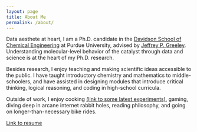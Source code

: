 ```yaml
---
layout: page
title: About Me
permalink: /about/
---
```


Data aesthete at heart, I am a Ph.D. candidate in the [Davidson School of Chemical Engineering](https://engineering.purdue.edu/ChE) at Purdue University, advised by [Jeffrey P. Greeley](https://engineering.purdue.edu/ChE/people/ptProfile?resource_id=84163). Understanding molecular-level behavior of the catalyst through data and science is at the heart of my Ph.D. research. 

Besides research, I enjoy teaching and making scientific ideas accessible to the public. I have taught introductory chemistry and mathematics to middle-schoolers, and have assisted in designing modules that introduce critical thinking, logical reasoning, and coding in high-school curricula.

Outside of work, I enjoy cooking [(link to some latest experiments)](https://www.instagram.com/pgg1610/), gaming, diving deep in arcane internet rabbit holes, reading philosophy, and going on longer-than-necessary bike rides.

[Link to resume](../images/Resume_PushkarGhanekar_two_column.pdf)
<!--
This website is powered by **[fastpages](https://github.com/fastai/fastpages)** [^1].
[^1]:a blogging platform that natively supports Jupyter notebooks in addition to other formats.
-->